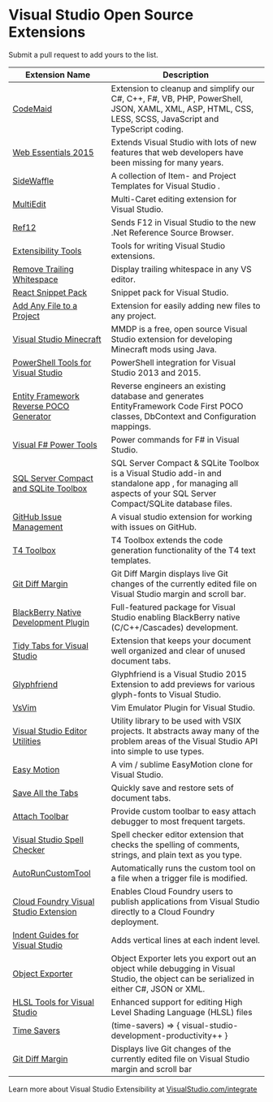 # Visual Studio Open Source Extensions
Submit a pull request to add yours to the list.

| Extension Name | Description |
| --------------- | ---------- |
| [CodeMaid](https://github.com/codecadwallader/codemaid) | Extension to cleanup and simplify our C#, C++, F#, VB, PHP, PowerShell, JSON, XAML, XML, ASP, HTML, CSS, LESS, SCSS, JavaScript and TypeScript coding. |
| [Web Essentials 2015](https://github.com/madskristensen/WebEssentials2015) | Extends Visual Studio with lots of new features that web developers have been missing for many years. |
| [SideWaffle](https://github.com/ligershark/side-waffle) | A collection of Item- and Project Templates for Visual Studio .|
| [MultiEdit](https://github.com/AlaShiban/MultiEdit) | Multi-Caret editing extension for Visual Studio. |
| [Ref12](https://github.com/SLaks/Ref12) | Sends F12 in Visual Studio to the new .Net Reference Source Browser. |
| [Extensibility Tools](https://github.com/madskristensen/ExtensibilityTools) | Tools for writing Visual Studio extensions. |
| [Remove Trailing Whitespace](https://github.com/madskristensen/TrailingWhitespace) | Display trailing whitespace in any VS editor. |
| [React Snippet Pack](https://github.com/madskristensen/ReactSnippetPack) | Snippet pack for Visual Studio. |
| [Add Any File to a Project](https://github.com/madskristensen/AddAnyFile) | Extension for easily adding new files to any project. |
| [Visual Studio Minecraft](https://github.com/microsoft/vsminecraft) | MMDP is a free, open source Visual Studio extension for developing Minecraft mods using Java. |
| [PowerShell Tools for Visual Studio](https://github.com/adamdriscoll/poshtools) | PowerShell integration for Visual Studio 2013 and 2015. |
| [Entity Framework Reverse POCO Generator](https://efreversepoco.codeplex.com/) | Reverse engineers an existing database and generates EntityFramework Code First POCO classes, DbContext and Configuration mappings. |
| [Visual F# Power Tools](https://github.com/fsprojects/VisualFSharpPowerTools) | Power commands for F# in Visual Studio. |
| [SQL Server Compact and SQLite Toolbox](https://sqlcetoolbox.codeplex.com/) | SQL Server Compact & SQLite Toolbox is a Visual Studio add-in and standalone app , for managing all aspects of your SQL Server Compact/SQLite database files. |
| [GitHub Issue Management](https://github.com/rprouse/GitHubExtension) | A visual studio extension for working with issues on GitHub. |
| [T4 Toolbox](https://github.com/olegsych/t4toolbox) | T4 Toolbox extends the code generation functionality of the T4 text templates. |
| [Git Diff Margin](https://github.com/laurentkempe/GitDiffMargin) | Git Diff Margin displays live Git changes of the currently edited file on Visual Studio margin and scroll bar. |
| [BlackBerry Native Development Plugin](https://github.com/phofman/vs-plugin) | Full-featured package for Visual Studio enabling BlackBerry native (C/C++/Cascades) development. |
| [Tidy Tabs for Visual Studio](https://github.com/davemckeown/tidytabs-visualstudio) | Extension that keeps your document well organized and clear of unused document tabs. |
| [Glyphfriend](https://github.com/Rionmonster/Glyphfriend) | Glyphfriend is a Visual Studio 2015 Extension to add previews for various glyph-fonts to Visual Studio. |
| [VsVim](https://github.com/jaredpar/VsVim) | Vim Emulator Plugin for Visual Studio. |
| [Visual Studio Editor Utilities](https://github.com/jaredpar/EditorUtils) | Utility library to be used with VSIX projects. It abstracts away many of the problem areas of the Visual Studio API into simple to use types. |
| [Easy Motion](https://github.com/jaredpar/EasyMotion) | A vim / sublime EasyMotion clone for Visual Studio. |
| [Save All the Tabs](https://github.com/eamodio/SaveAllTheTabs) | Quickly save and restore sets of document tabs. |
| [Attach Toolbar](https://github.com/fareloz/AttachToolbar) | Provide custom toolbar to easy attach debugger to most frequent targets. |
| [Visual Studio Spell Checker](https://github.com/ewsoftware/vsspellchecker) | Spell checker editor extension that checks the spelling of comments, strings, and plain text as you type. |
| [AutoRunCustomTool](https://github.com/thomaslevesque/AutoRunCustomTool) | Automatically runs the custom tool on a file when a trigger file is modified. |
| [Cloud Foundry Visual Studio Extension](https://github.com/cloudfoundry-incubator/cf-vs-extension) | Enables Cloud Foundry users to publish applications from Visual Studio directly to a Cloud Foundry deployment. |
| [Indent Guides for Visual Studio](http://indentguide.codeplex.com/) | Adds vertical lines at each indent level. |
| [Object Exporter](https://github.com/OmarElabd/ObjectExporter) | Object Exporter lets you export out an object while debugging in Visual Studio, the object can be serialized in either C#, JSON or XML. |
| [HLSL Tools for Visual Studio](https://github.com/tgjones/hlsltools) | Enhanced support for editing High Level Shading Language (HLSL) files |
| [Time Savers](https://github.com/yannduran/time-savers-vs) | (time-savers) => \{ visual-studio-development-productivity++ \} 
| [Git Diff Margin](https://github.com/laurentkempe/GitDiffMargin) | Displays live Git changes of the currently edited file on Visual Studio margin and scroll bar |

Learn more about Visual Studio Extensibility at [VisualStudio.com/integrate](http://aka.ms/eq1egu)
